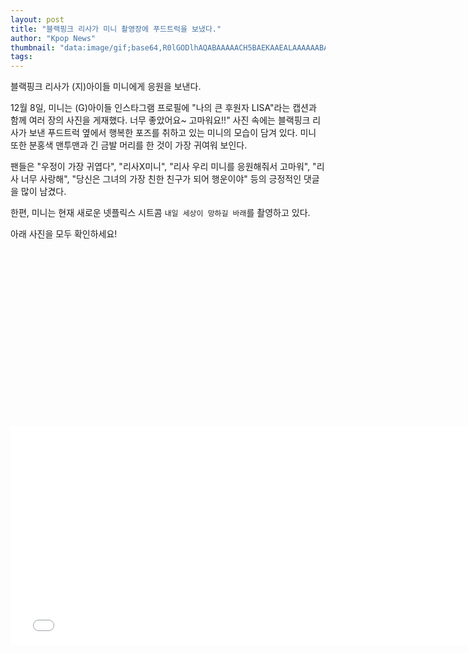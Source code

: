 ```yaml
---
layout: post
title: "블랙핑크 리사가 미니 촬영장에 푸드트럭을 보냈다."
author: "Kpop News"
thumbnail: "data:image/gif;base64,R0lGODlhAQABAAAAACH5BAEKAAEALAAAAAABAAEAAAICTAEAOw=="
tags: 
---
```



블랙핑크 리사가 (지)아이들 미니에게 응원을 보낸다.

12월 8일, 미니는 (G)아이들 인스타그램 프로필에 "나의 큰 후원자 LISA"라는 캡션과 함께 여러 장의 사진을 게재했다. 너무 좋았어요~ 고마워요!!" 사진 속에는 블랙핑크 리사가 보낸 푸드트럭 옆에서 행복한 포즈를 취하고 있는 미니의 모습이 담겨 있다. 미니 또한 분홍색 맨투맨과 긴 금발 머리를 한 것이 가장 귀여워 보인다.

팬들은 "우정이 가장 귀엽다", "리사X미니", "리사 우리 미니를 응원해줘서 고마워", "리사 너무 사랑해", "당신은 그녀의 가장 친한 친구가 되어 행운이야" 등의 긍정적인 댓글을 많이 남겼다.

한편, 미니는 현재 새로운 넷플릭스 시트콤 `내일 세상이 망하길 바래`를 촬영하고 있다.

아래 사진을 모두 확인하세요!


<div class="video_wrapper" style="padding-top: 56.25%;">
    <iframe width="760" height="350" frameborder="0" allow="accelerometer; autoplay; clipboard-write; encrypted-media; gyroscope; picture-in-picture" allowfullscreen="" class="lazyload" src="null"></iframe>
</div>
